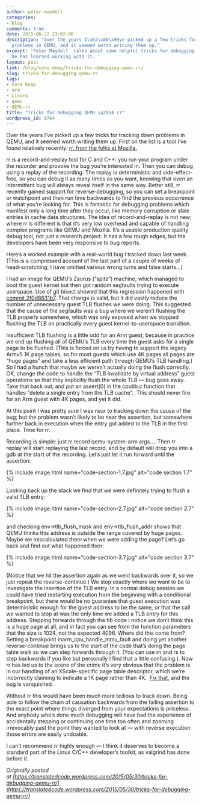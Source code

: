 ```yaml
---
author: peter.maydell
categories:
- blog
comments: true
date: 2015-06-22 23:02:00
description: "Over the years I\xE2\x80\x99ve picked up a few tricks for tracking down
  problems in QEMU, and it seemed worth writing them up."
excerpt: 'Peter Maydell  talks about some helpful tricks for debugging QEMU - rr that
  he has learned working with it. '
layout: post
link: /blog/core-dump/tricks-for-debugging-qemu-rr/
slug: tricks-for-debugging-qemu-rr
tags:
- Core Dump
- arm
- Linaro
- qemu
- QEMU-rr
title: "Tricks for debugging QEMU \u2014 rr"
wordpress_id: 8764
---
```


Over the years I’ve picked up a few tricks for tracking down problems in QEMU, and it seemed worth writing them up. First on the list is a tool I’ve found relatively recently: [rr, from the folks at Mozilla.](http://rr-project.org/)

rr is a record-and-replay tool for C and C++: you run your program under the recorder and provoke the bug you’re interested in. Then you can debug using a replay of the recording. The replay is deterministic and side-effect-free, so you can debug it as many times as you want, knowing that even an intermittent bug will always reveal itself in the same way. Better still, rr recently gained support for reverse-debugging, so you can set a breakpoint or watchpoint and then run time backwards to find the previous occurrence of what you’re looking for. This is fantastic for debugging problems which manifest only a long time after they occur, like memory corruption or stale entries in cache data structures. The idea of record-and-replay is not new; where rr is different is that it’s very low overhead and capable of handling complex programs like QEMU and Mozilla. It’s a usable production quality debug tool, not just a research project. It has a few rough edges, but the developers have been very responsive to bug reports.

Here’s a worked example with a real-world bug I tracked down last week. (This is a compressed account of the last part of a couple of weeks of head-scratching; I have omitted various wrong turns and false starts…)

I had an image for QEMU’s Zaurus (“spitz”) machine, which managed to boot the guest kernel but then got random segfaults trying to execute userspace. Use of git bisect showed that this regression happened with [commit 2f0d8631b7](http://git.qemu.org/?p=qemu.git;a=commitdiff;h=2f0d8631b7;hp=2e1198672759eda6e122ff38fcf6df06f27e0fe2). That change is valid, but it did vastly reduce the number of unnecessary guest TLB flushes we were doing. This suggested that the cause of the segfaults was a bug where we weren’t flushing the TLB properly somewhere, which was only exposed when we stopped flushing the TLB on practically every guest kernel-to-userspace transition.

Insufficient TLB flushing is a little odd for an Arm guest, because in practice we end up flushing all of QEMU’s TLB every time the guest asks for a single page to be flushed. (This is forced on us by having to support the legacy Armv5 1K page tables, so for most guests which use 4K pages all pages are “huge pages” and take a less efficient path through QEMU’s TLB handling.) So I had a hunch that maybe we weren’t actually doing the flush correctly. OK, change the code to handle the “TLB invalidate by virtual address” guest operations so that they explicitly flush the whole TLB — bug goes away. Take that back out, and put an assert(0) in the cputlb.c function that handles “delete a single entry from the TLB cache”.  This should never fire for an Arm guest with 4K pages, and yet it did.

At this point I was pretty sure I was near to tracking down the cause of the bug; but the problem wasn’t likely to be near the assertion, but somewhere further back in execution when the entry got added to the TLB in the first place. Time for rr.

Recording is simple: just rr record qemu-system-arm args.... Then rr replay will start replaying the last record, and by default will drop you into a gdb at the start of the recording. Let’s just let it run forward until the assertion:

{% include image.html name="code-section-1.7.jpg" alt="code section 1.7" %}

Looking back up the stack we find that we were definitely trying to flush a valid TLB entry:

{% include image.html name="code-section-2.7.jpg" alt="code section 2.7" %}

and checking env->tlb_flush_mask and env->tlb_flush_addr shows that QEMU thinks this address is outside the range covered by huge pages. Maybe we miscalculated them when we were adding the page? Let’s go back and find out what happened then:

{% include image.html name="code-section-3.7.jpg" alt="code section 3.7" %}

(Notice that we hit the assertion again as we went backwards over it, so we just repeat the reverse-continue.) We stop exactly where we want to be to investigate the insertion of the TLB entry. In a normal debug session we could have tried restarting execution from the beginning with a conditional breakpoint, but there would be no guarantee that guest execution was deterministic enough for the guest address to be the same, or that the call we wanted to stop at was the only time we added a TLB entry for this address. Stepping forwards through the tlb code I notice we don’t think this is a huge page at all, and in fact you can see from the function parameters that the size is 1024, not the expected 4096. Where did this come from? Setting a breakpoint inarm_cpu_handle_mmu_fault and doing yet another reverse-continue brings us to the start of the code that’s doing the page table walk so we can step forwards through it. (You can use rn and rs to step backwards if you like but personally I find that a little confusing.). Now rr has led us to the scene of the crime it’s very obvious that the problem is in our handling of an XScale-specific page table descriptor, which we’re incorrectly claiming to indicate a 1K page rather than 4K.  [Fix that](http://lists.gnu.org/archive/html/qemu-devel/2015-05/msg05956.html), and the bug is vanquished.

Without rr this would have been much more tedious to track down. Being able to follow the chain of causation backwards from the failing assertion to the exact point where things diverged from your expectations is priceless. And anybody who’s done much debugging will have had the experience of accidentally stepping or continuing one time too often and zooming irrevocably past the point they wanted to look at — with reverse execution those errors are easily undoable.

I can’t recommend rr highly enough — I think it deserves to become a standard part of the Linux C/C++ developer’s toolkit, as valgrind has done before it.

_Originally posted at [https://translatedcode.wordpress.com/2015/05/30/tricks-for-debugging-qemu-rr/](https://translatedcode.wordpress.com/2015/05/30/tricks-for-debugging-qemu-rr/)_